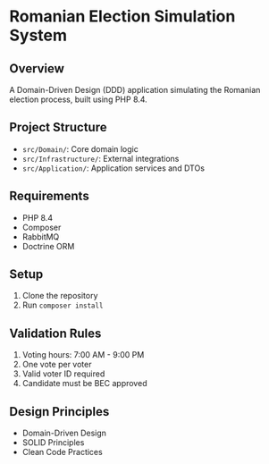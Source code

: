 # Romanian Election Simulation System

## Overview
A Domain-Driven Design (DDD) application simulating the Romanian election process, built using PHP 8.4.

## Project Structure
- `src/Domain/`: Core domain logic
- `src/Infrastructure/`: External integrations
- `src/Application/`: Application services and DTOs

## Requirements
- PHP 8.4
- Composer
- RabbitMQ
- Doctrine ORM

## Setup
1. Clone the repository
2. Run `composer install`

## Validation Rules
1. Voting hours: 7:00 AM - 9:00 PM
2. One vote per voter
3. Valid voter ID required
4. Candidate must be BEC approved

## Design Principles
- Domain-Driven Design
- SOLID Principles
- Clean Code Practices
